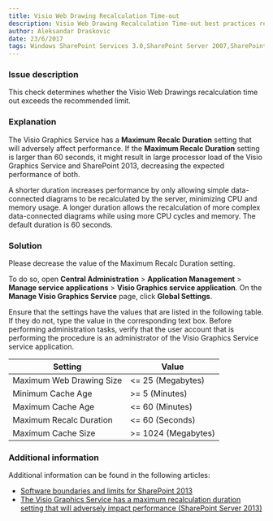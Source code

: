 ```yaml
---
title: Visio Web Drawing Recalculation Time-out
description: Visio Web Drawing Recalculation Time-out best practices report by SPDocKit determines whether the Visio Web Drawings recalculation time out exceeds the recommended limit.
author: Aleksandar Draskovic 
date: 23/6/2017
tags: Windows SharePoint Services 3.0,SharePoint Server 2007,SharePoint Foundation 2010,SharePoint Server 2010,SharePoint Foundation 2013,SharePoint Server 2013,SharePoint Server 2016
---
```

### Issue description
This check determines whether the Visio Web Drawings recalculation time out exceeds the recommended limit.
### Explanation
The Visio Graphics Service has a **Maximum Recalc Duration** setting that will adversely affect performance. If the **Maximum Recalc Duration** setting is larger than 60 seconds, it might result in large processor load of the Visio Graphics Service and SharePoint 2013, decreasing the expected performance of both.

A shorter duration increases performance by only allowing simple data-connected diagrams to be recalculated by the server, minimizing CPU and memory usage. A longer duration allows the recalculation of more complex data-connected diagrams while using more CPU cycles and memory. The default duration is 60 seconds.
### Solution
Please decrease the value of the Maximum Recalc Duration setting. 

To do so, open **Central Administration** > **Application Management** > **Manage service applications** > **Visio Graphics service application**. On the **Manage Visio Graphics Service** page, click **Global Settings**. 

Ensure that the settings have the values that are listed in the following table. If they do not, type the value in the corresponding text box. Before performing administration tasks, verify that the user account that is performing the procedure is an administrator of the Visio Graphics Service service application.

| Setting                  | Value               |
|--------------------------|---------------------|
| Maximum Web Drawing Size | <= 25 (Megabytes)   |
| Minimum Cache Age        | >= 5 (Minutes)      |
| Maximum Cache Age        | <= 60 (Minutes)     |
| Maximum Recalc Duration  | <= 60 (Seconds)     |
| Maximum Cache Size       | >= 1024 (Megabytes) |

### Additional information 
Additional information can be found in the following articles:
* [Software boundaries and limits for SharePoint 2013](https://technet.microsoft.com/en-us/library/cc262787.aspx)
* [The Visio Graphics Service has a maximum recalculation duration setting that will adversely impact performance (SharePoint Server 2013)](https://technet.microsoft.com/en-us/library/ff805064.aspx)
